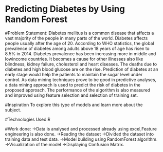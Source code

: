 # Predicting Diabetes by Using Random Forest
#Problem Statement:
Diabetes mellitus is a common disease that affects a vast majority of the people in
many parts of the world. Diabetes affects people usually after the age of 20. According to 
WHO statistics, the global prevalence of diabetes among adults above 18 years of age has
risen to 8.5% in 2014. Diabetes prevalence has been increasing more in middle and lowincome
countries. It becomes a cause for other illnesses also like blindness, kidney failure,
cholesterol and heart diseases. The deaths due to diabetes and high blood glucose are on the
rise. Prediction of diabetes at an early stage would help the patients to maintain the sugar
level under control. As data mining techniques prove to be good in predictive analyses, a data
mining approach is used to predict the risk of diabetes in the proposed approach. The
performance of the algorithm is also measured and improved using feature selection and
selection of training set.

#Inspiration To explore this type of models and learn more about the subject.

#Technologies Used:R

#Work done:
->Data is analysed and processed already using excel,Feature engineering is also done.
->Reading the dataset
->Divided the dataset into training data and test data.
->Model building using RandomForest algorithm.
->Visualization of the model
->Displaying Confusion Matrix.





